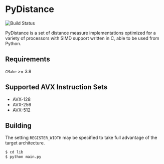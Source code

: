 # PyDistance

![Build Status](https://travis-ci.org/hpc-fci-mackenzie/edcalc.svg?branch=master)

PyDistance is a set of distance measure implementations optimized for a variety of processors with SIMD support written in C, able to be used from Python.

## Requirements

`CMake` >= 3.8

## Supported AVX Instruction Sets
- AVX-128
- AVX-256
- AVX-512

## Building

The setting `REGISTER_WIDTH` may be specified to take full advantage of the target architecture.

``` bash
$ cd lib
$ python main.py
```
